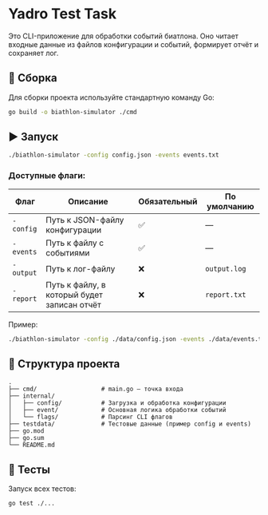 
# Yadro Test Task

Это CLI-приложение для обработки событий биатлона. 
Оно читает входные данные из файлов конфигурации и событий, формирует отчёт и сохраняет лог.

## 🔧 Сборка

Для сборки проекта используйте стандартную команду Go:

```bash
go build -o biathlon-simulator ./cmd
```

## ▶️ Запуск

```bash
./biathlon-simulator -config config.json -events events.txt
```

### Доступные флаги:

| Флаг       | Описание                                      | Обязательный | По умолчанию   |
|------------|-----------------------------------------------|--------------|----------------|
| `-config`  | Путь к JSON-файлу конфигурации                | ✅           | —              |
| `-events`  | Путь к файлу с событиями                      | ✅           | —              |
| `-output`  | Путь к лог-файлу                              | ❌           | `output.log`   |
| `-report`  | Путь к файлу, в который будет записан отчёт   | ❌           | `report.txt`   |

Пример:

```bash
./biathlon-simulator -config ./data/config.json -events ./data/events.txt -output log.txt -report result.txt
```

## 📂 Структура проекта

```
.
├── cmd/                  # main.go — точка входа
├── internal/
│   ├── config/           # Загрузка и обработка конфигурации
│   ├── event/            # Основная логика обработки событий
│   └── flags/            # Парсинг CLI флагов
├── testdata/             # Тестовые данные (пример config и events)
├── go.mod
├── go.sum
└── README.md
```

## 🧪 Тесты

Запуск всех тестов:

```bash
go test ./...
```

